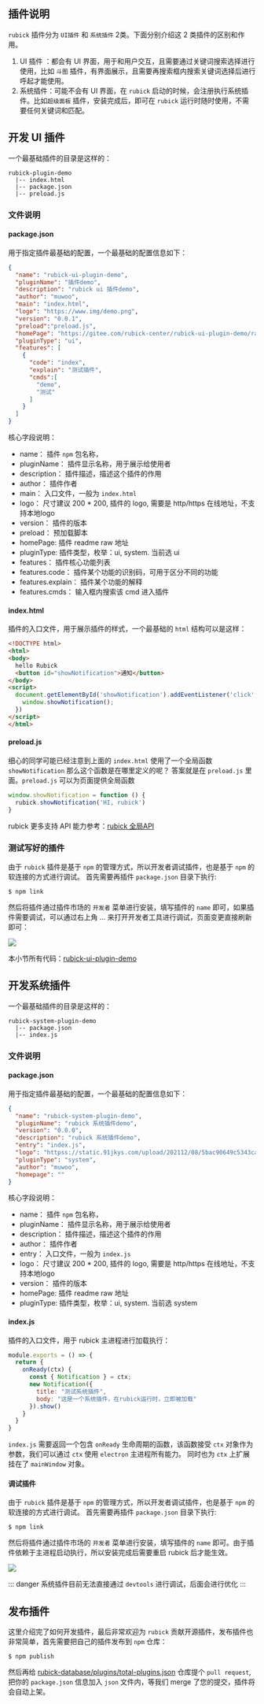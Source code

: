 ## 插件说明
`rubick` 插件分为 `UI插件` 和 `系统插件` 2类。下面分别介绍这 2 类插件的区别和作用。
1. UI 插件 <Badge type="tip" text="最常用" />：都会有 UI 界面，用于和用户交互，且需要通过关键词搜索选择进行使用，比如 `斗图` 插件，有界面展示，且需要再搜索框内搜索关键词选择后进行呼起才能使用。
2. 系统插件：可能不会有 UI 界面，在 `rubick` 启动的时候，会注册执行系统插件。比如`超级面板` 插件，安装完成后，即可在 `rubick` 运行时随时使用，不需要任何关键词和匹配。
## 开发 UI 插件

一个最基础插件的目录是这样的：
```
rubick-plugin-demo
  |-- index.html
  |-- package.json
  |-- preload.js
```
### 文件说明
#### package.json
用于指定插件最基础的配置，一个最基础的配置信息如下：
```json
{
  "name": "rubick-ui-plugin-demo",
  "pluginName": "插件demo",
  "description": "rubick ui 插件demo",
  "author": "muwoo",
  "main": "index.html",
  "logo": "https://www.img/demo.png",
  "version": "0.0.1",
  "preload":"preload.js",
  "homePage": "https://gitee.com/rubick-center/rubick-ui-plugin-demo/raw/master/README.md",
  "pluginType": "ui",
  "features": [
    {
      "code": "index",
      "explain": "测试插件",
      "cmds":[
        "demo",
        "测试"
      ]
    }
  ]
}
```
核心字段说明：

* name： 插件 `npm` 包名称，<Badge type="tip" text="必填" />
* pluginName： 插件显示名称，用于展示给使用者 <Badge type="tip" text="必填" />
* description： 插件描述，描述这个插件的作用 <Badge type="tip" text="必填" />
* author： 插件作者 
* main： 入口文件，一般为 `index.html`
* logo： 尺寸建议 200 * 200, 插件的 logo, 需要是 http/https 在线地址，不支持本地logo  <Badge type="tip" text="必填" />
* version： 插件的版本 <Badge type="tip" text="必填" />
* preload： 预加载脚本 
* homePage: 插件 readme raw 地址
* pluginType: 插件类型，枚举：ui, system. 当前选 ui <Badge type="tip" text="必填" />
* features： 插件核心功能列表 <Badge type="tip" text="必填" />
* features.code： 插件某个功能的识别码，可用于区分不同的功能 <Badge type="tip" text="必填" />
* features.explain： 插件某个功能的解释 <Badge type="tip" text="必填" />
* features.cmds： 输入框内搜索该 cmd 进入插件 <Badge type="tip" text="必填" />

#### index.html
插件的入口文件，用于展示插件的样式，一个最基础的 `html` 结构可以是这样：
```html
<!DOCTYPE html>
<html>
<body>
  hello Rubick
  <button id="showNotification">通知</button>
</body>
<script>
  document.getElementById('showNotification').addEventListener('click', () => {
    window.showNotification();
  })
</script>
</html>
```

#### preload.js
细心的同学可能已经注意到上面的 `index.html` 使用了一个全局函数 `showNotification` 那么这个函数是在哪里定义的呢？
答案就是在 `preload.js` 里面。`preload.js` 可以为页面提供全局函数
```js
window.showNotification = function () {
  rubick.showNotification('HI, rubick')
}
```
rubick 更多支持 API 能力参考：[rubick 全局API](https://github.com/rubickCenter/rubick/blob/master/static/preload.js#L49)

### 测试写好的插件
由于 `rubick` 插件是基于 `npm` 的管理方式，所以开发者调试插件，也是基于 `npm` 的软连接的方式进行调试。
首先需要再插件 `package.json` 目录下执行:
```shell
$ npm link
```
然后将插件通过插件市场的 `开发者` 菜单进行安装，填写插件的 `name` 即可，如果插件需要调试，可以通过右上角 ... 来打开开发者工具进行调试，页面变更直接刷新即可：

![](https://pica.zhimg.com/80/v2-d7d6d5cba1151527aeff8e2c9b8cefb4_720w.gif)


本小节所有代码：[rubick-ui-plugin-demo](https://gitee.com/rubick-center/rubick-ui-plugin-demo)

## 开发系统插件

一个最基础插件的目录是这样的：
```
rubick-system-plugin-demo
  |-- package.json
  |-- index.js
```
### 文件说明
#### package.json
用于指定插件最基础的配置，一个最基础的配置信息如下：
```json
{
  "name": "rubick-system-plugin-demo",
  "pluginName": "rubick 系统插件demo",
  "version": "0.0.0",
  "description": "rubick 系统插件demo",
  "entry": "index.js",
  "logo": "httpss://static.91jkys.com/upload/202112/08/5bac90649c5343cabb63930b131cf8e6.png",
  "pluginType": "system",
  "author": "muwoo",
  "homepage": ""
}
```
核心字段说明：

* name： 插件 `npm` 包名称，<Badge type="tip" text="必填" />
* pluginName： 插件显示名称，用于展示给使用者 <Badge type="tip" text="必填" />
* description： 插件描述，描述这个插件的作用 <Badge type="tip" text="必填" />
* author： 插件作者
* entry： 入口文件，一般为 `index.js`
* logo： 尺寸建议 200 * 200, 插件的 logo, 需要是 http/https 在线地址，不支持本地logo  <Badge type="tip" text="必填" />
* version： 插件的版本 <Badge type="tip" text="必填" />
* homePage: 插件 readme raw 地址
* pluginType: 插件类型，枚举：ui, system. 当前选 system <Badge type="tip" text="必填" />

#### index.js
插件的入口文件，用于 rubick 主进程进行加载执行：
```js
module.exports = () => {
  return {
    onReady(ctx) {
      const { Notification } = ctx;
      new Notification({
        title: "测试系统插件",
        body: "这是一个系统插件，在rubick运行时，立即被加载"
      }).show()
    }
  }
}
```
`index.js` 需要返回一个包含 `onReady` 生命周期的函数，该函数接受 `ctx` 对象作为参数，我们可以通过 `ctx` 使用 `electron` 主进程所有能力。
同时也为 `ctx` 上扩展挂在了 `mainWindow` 对象。

#### 调试插件
由于 `rubick` 插件是基于 `npm` 的管理方式，所以开发者调试插件，也是基于 `npm` 的软连接的方式进行调试。
首先需要再插件 `package.json` 目录下执行:
```shell
$ npm link
```
然后将插件通过插件市场的 `开发者` 菜单进行安装，填写插件的 `name` 即可。由于插件依赖于主进程启动执行，所以安装完成后需要重启 rubick 后才能生效。

![](https://pic3.zhimg.com/80/v2-e218500a0686a8735d80f417aa53b7aa_720w.gif)

::: danger
系统插件目前无法直接通过 `devtools` 进行调试，后面会进行优化
:::

## 发布插件

这里介绍完了如何开发插件，最后非常欢迎为 `rubick` 贡献开源插件，发布插件也非常简单，首先需要把自己的插件发布到 `npm` 仓库：

```shell
$ npm publish
```

然后再给 [rubick-database/plugins/total-plugins.json](https://gitee.com/monkeyWang/rubick-database/blob/master/plugins/total-plugins.json) 仓库提个 `pull request`, 把你的 `package.json` 信息加入 `json` 文件内，等我们 merge 了您的提交，插件将会自动上架。


